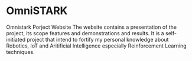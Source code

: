 # OmniSTARK
Omnistark Porject Website
The website contains a presentation of the project, its scope features and demonstrations and results. 
It is a self-initiated project that intend to fortify my personal knowledge about Robotics, IoT and Aritificial Intelligence especially Reinforcement Learning techniques.
